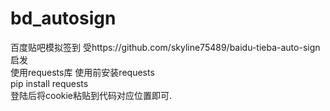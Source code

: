 # bd_autosign
百度贴吧模拟签到 受https://github.com/skyline75489/baidu-tieba-auto-sign 启发<br>
使用requests库
  使用前安装requests<br>
    pip install requests
  <br>登陆后将cookie粘贴到代码对应位置即可.
